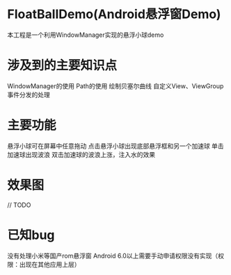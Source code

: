 # FloatBallDemo(Android悬浮窗Demo)
本工程是一个利用WindowManager实现的悬浮小球demo
# 涉及到的主要知识点
WindowManager的使用
Path的使用
绘制贝塞尔曲线
自定义View、ViewGroup
事件分发的处理

# 主要功能
悬浮小球可在屏幕中任意拖动
点击悬浮小球出现底部悬浮框和另一个加速球
单击加速球出现波浪
双击加速球的波浪上涨，注入水的效果

# 效果图
// TODO

# 已知bug
没有处理小米等国产rom悬浮窗
Android 6.0以上需要手动申请权限没有实现（权限：出现在其他应用上层）   